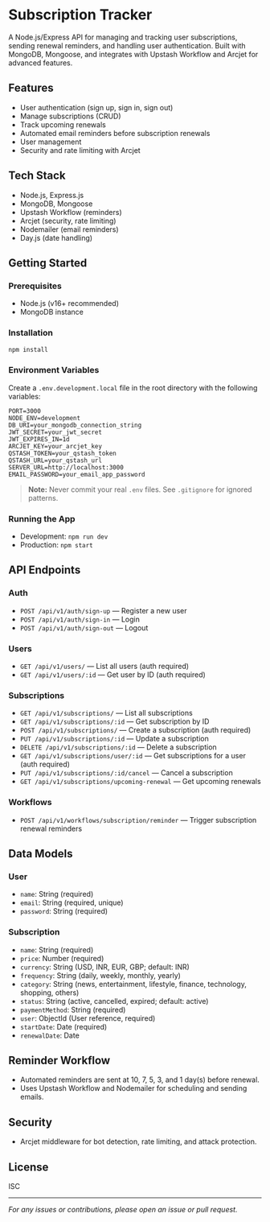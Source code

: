 # Subscription Tracker

A Node.js/Express API for managing and tracking user subscriptions, sending renewal reminders, and handling user authentication. Built with MongoDB, Mongoose, and integrates with Upstash Workflow and Arcjet for advanced features.

## Features
- User authentication (sign up, sign in, sign out)
- Manage subscriptions (CRUD)
- Track upcoming renewals
- Automated email reminders before subscription renewals
- User management
- Security and rate limiting with Arcjet

## Tech Stack
- Node.js, Express.js
- MongoDB, Mongoose
- Upstash Workflow (reminders)
- Arcjet (security, rate limiting)
- Nodemailer (email reminders)
- Day.js (date handling)

## Getting Started

### Prerequisites
- Node.js (v16+ recommended)
- MongoDB instance

### Installation
```bash
npm install
```

### Environment Variables
Create a `.env.development.local` file in the root directory with the following variables:

```
PORT=3000
NODE_ENV=development
DB_URI=your_mongodb_connection_string
JWT_SECRET=your_jwt_secret
JWT_EXPIRES_IN=1d
ARCJET_KEY=your_arcjet_key
QSTASH_TOKEN=your_qstash_token
QSTASH_URL=your_qstash_url
SERVER_URL=http://localhost:3000
EMAIL_PASSWORD=your_email_app_password
```

> **Note:** Never commit your real `.env` files. See `.gitignore` for ignored patterns.

### Running the App
- Development: `npm run dev`
- Production: `npm start`

## API Endpoints

### Auth
- `POST /api/v1/auth/sign-up` — Register a new user
- `POST /api/v1/auth/sign-in` — Login
- `POST /api/v1/auth/sign-out` — Logout

### Users
- `GET /api/v1/users/` — List all users (auth required)
- `GET /api/v1/users/:id` — Get user by ID (auth required)

### Subscriptions
- `GET /api/v1/subscriptions/` — List all subscriptions
- `GET /api/v1/subscriptions/:id` — Get subscription by ID
- `POST /api/v1/subscriptions/` — Create a subscription (auth required)
- `PUT /api/v1/subscriptions/:id` — Update a subscription
- `DELETE /api/v1/subscriptions/:id` — Delete a subscription
- `GET /api/v1/subscriptions/user/:id` — Get subscriptions for a user (auth required)
- `PUT /api/v1/subscriptions/:id/cancel` — Cancel a subscription
- `GET /api/v1/subscriptions/upcoming-renewal` — Get upcoming renewals

### Workflows
- `POST /api/v1/workflows/subscription/reminder` — Trigger subscription renewal reminders

## Data Models

### User
- `name`: String (required)
- `email`: String (required, unique)
- `password`: String (required)

### Subscription
- `name`: String (required)
- `price`: Number (required)
- `currency`: String (USD, INR, EUR, GBP; default: INR)
- `frequency`: String (daily, weekly, monthly, yearly)
- `category`: String (news, entertainment, lifestyle, finance, technology, shopping, others)
- `status`: String (active, cancelled, expired; default: active)
- `paymentMethod`: String (required)
- `user`: ObjectId (User reference, required)
- `startDate`: Date (required)
- `renewalDate`: Date

## Reminder Workflow
- Automated reminders are sent at 10, 7, 5, 3, and 1 day(s) before renewal.
- Uses Upstash Workflow and Nodemailer for scheduling and sending emails.

## Security
- Arcjet middleware for bot detection, rate limiting, and attack protection.

## License
ISC

---

*For any issues or contributions, please open an issue or pull request.* 